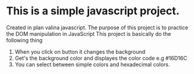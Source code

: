 # This is a simple javascript project.

 Created in plan valina javascript.
 The purpose of this project is to practice the DOM manipulation in JavaScript
 This project is basically do the following thing 
 1. When you click on button it changes the background 
 2. Get's the background color and displayes the color code e.g #16D16C
 3. You can select between simple colors and hexadecimal colors. 